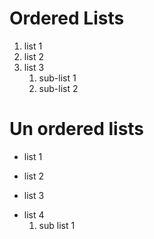 # Ordered Lists 

1. list 1
2. list 2
3. list 3
    1. sub-list 1
    2. sub-list 2

# Un ordered lists

- list 1
+ list 2
* list 3
- list 4
    1. sub list 1